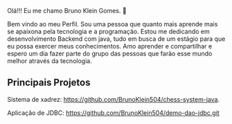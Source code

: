 Olá!!! Eu me chamo Bruno Klein Gomes. 👋

Bem vindo ao meu Perfil.  Sou uma pessoa que quanto mais aprende mais se apaixona pela tecnologia e a programação. Estou me dedicando em desenvolvimento Backend com java, tudo em busca de um estágio para que eu possa exercer meus conhecimentos. 
Amo  aprender e compartilhar e espero um dia fazer parte do grupo das pessoas que farão esse mundo melhor através da tecnologia. 





## Principais Projetos
Sistema de xadrez:
https://github.com/BrunoKlein504/chess-system-java.

Aplicação de JDBC: https://github.com/BrunoKlein504/demo-dao-jdbc.git



